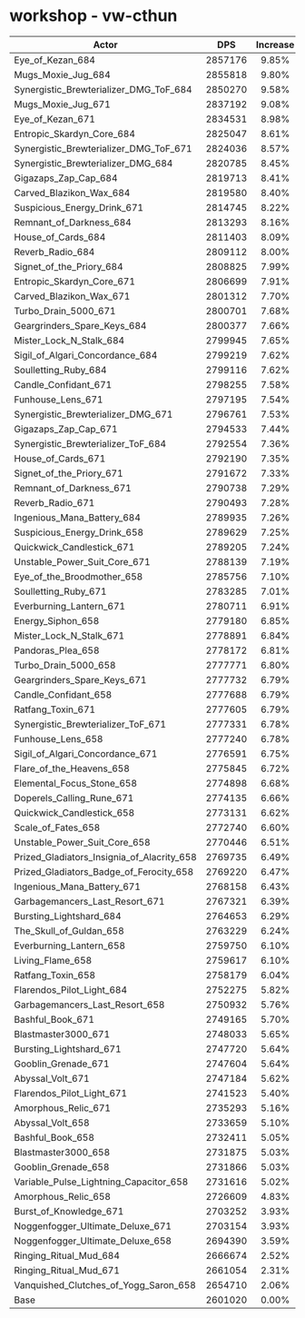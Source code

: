 # workshop - vw-cthun
| Actor | DPS | Increase |
|---|:---:|:---:|
|Eye_of_Kezan_684|2857176|9.85%|
|Mugs_Moxie_Jug_684|2855818|9.80%|
|Synergistic_Brewterializer_DMG_ToF_684|2850270|9.58%|
|Mugs_Moxie_Jug_671|2837192|9.08%|
|Eye_of_Kezan_671|2834531|8.98%|
|Entropic_Skardyn_Core_684|2825047|8.61%|
|Synergistic_Brewterializer_DMG_ToF_671|2824036|8.57%|
|Synergistic_Brewterializer_DMG_684|2820785|8.45%|
|Gigazaps_Zap_Cap_684|2819713|8.41%|
|Carved_Blazikon_Wax_684|2819580|8.40%|
|Suspicious_Energy_Drink_671|2814745|8.22%|
|Remnant_of_Darkness_684|2813293|8.16%|
|House_of_Cards_684|2811403|8.09%|
|Reverb_Radio_684|2809112|8.00%|
|Signet_of_the_Priory_684|2808825|7.99%|
|Entropic_Skardyn_Core_671|2806699|7.91%|
|Carved_Blazikon_Wax_671|2801312|7.70%|
|Turbo_Drain_5000_671|2800701|7.68%|
|Geargrinders_Spare_Keys_684|2800377|7.66%|
|Mister_Lock_N_Stalk_684|2799945|7.65%|
|Sigil_of_Algari_Concordance_684|2799219|7.62%|
|Soulletting_Ruby_684|2799116|7.62%|
|Candle_Confidant_671|2798255|7.58%|
|Funhouse_Lens_671|2797195|7.54%|
|Synergistic_Brewterializer_DMG_671|2796761|7.53%|
|Gigazaps_Zap_Cap_671|2794533|7.44%|
|Synergistic_Brewterializer_ToF_684|2792554|7.36%|
|House_of_Cards_671|2792190|7.35%|
|Signet_of_the_Priory_671|2791672|7.33%|
|Remnant_of_Darkness_671|2790738|7.29%|
|Reverb_Radio_671|2790493|7.28%|
|Ingenious_Mana_Battery_684|2789935|7.26%|
|Suspicious_Energy_Drink_658|2789629|7.25%|
|Quickwick_Candlestick_671|2789205|7.24%|
|Unstable_Power_Suit_Core_671|2788139|7.19%|
|Eye_of_the_Broodmother_658|2785756|7.10%|
|Soulletting_Ruby_671|2783285|7.01%|
|Everburning_Lantern_671|2780711|6.91%|
|Energy_Siphon_658|2779180|6.85%|
|Mister_Lock_N_Stalk_671|2778891|6.84%|
|Pandoras_Plea_658|2778172|6.81%|
|Turbo_Drain_5000_658|2777771|6.80%|
|Geargrinders_Spare_Keys_671|2777732|6.79%|
|Candle_Confidant_658|2777688|6.79%|
|Ratfang_Toxin_671|2777605|6.79%|
|Synergistic_Brewterializer_ToF_671|2777331|6.78%|
|Funhouse_Lens_658|2777240|6.78%|
|Sigil_of_Algari_Concordance_671|2776591|6.75%|
|Flare_of_the_Heavens_658|2775845|6.72%|
|Elemental_Focus_Stone_658|2774898|6.68%|
|Doperels_Calling_Rune_671|2774135|6.66%|
|Quickwick_Candlestick_658|2773131|6.62%|
|Scale_of_Fates_658|2772740|6.60%|
|Unstable_Power_Suit_Core_658|2770446|6.51%|
|Prized_Gladiators_Insignia_of_Alacrity_658|2769735|6.49%|
|Prized_Gladiators_Badge_of_Ferocity_658|2769220|6.47%|
|Ingenious_Mana_Battery_671|2768158|6.43%|
|Garbagemancers_Last_Resort_671|2767321|6.39%|
|Bursting_Lightshard_684|2764653|6.29%|
|The_Skull_of_Guldan_658|2763229|6.24%|
|Everburning_Lantern_658|2759750|6.10%|
|Living_Flame_658|2759617|6.10%|
|Ratfang_Toxin_658|2758179|6.04%|
|Flarendos_Pilot_Light_684|2752275|5.82%|
|Garbagemancers_Last_Resort_658|2750932|5.76%|
|Bashful_Book_671|2749165|5.70%|
|Blastmaster3000_671|2748033|5.65%|
|Bursting_Lightshard_671|2747720|5.64%|
|Gooblin_Grenade_671|2747604|5.64%|
|Abyssal_Volt_671|2747184|5.62%|
|Flarendos_Pilot_Light_671|2741523|5.40%|
|Amorphous_Relic_671|2735293|5.16%|
|Abyssal_Volt_658|2733659|5.10%|
|Bashful_Book_658|2732411|5.05%|
|Blastmaster3000_658|2731875|5.03%|
|Gooblin_Grenade_658|2731866|5.03%|
|Variable_Pulse_Lightning_Capacitor_658|2731616|5.02%|
|Amorphous_Relic_658|2726609|4.83%|
|Burst_of_Knowledge_671|2703252|3.93%|
|Noggenfogger_Ultimate_Deluxe_671|2703154|3.93%|
|Noggenfogger_Ultimate_Deluxe_658|2694390|3.59%|
|Ringing_Ritual_Mud_684|2666674|2.52%|
|Ringing_Ritual_Mud_671|2661054|2.31%|
|Vanquished_Clutches_of_Yogg_Saron_658|2654710|2.06%|
|Base|2601020|0.00%|
